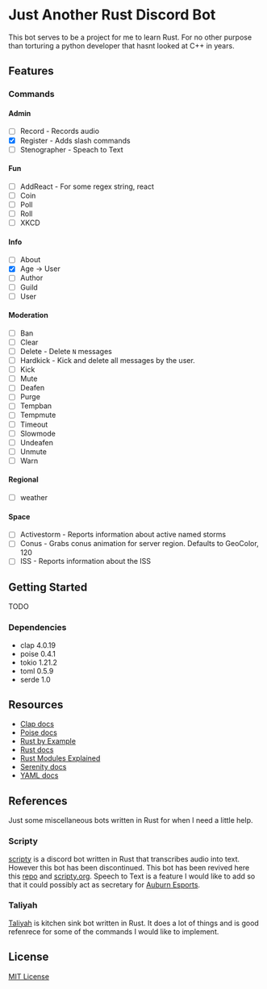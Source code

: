 # Just Another Rust Discord Bot
This bot serves to be a project for me to learn Rust. For no other purpose than torturing a python developer that hasnt looked at C++ in years.

## Features
### Commands
#### Admin
- [ ] Record - Records audio
- [x] Register - Adds slash commands
- [ ] Stenographer - Speach to Text
#### Fun
- [ ] AddReact - For some regex string, react
- [ ] Coin
- [ ] Poll
- [ ] Roll
- [ ] XKCD
#### Info
- [ ] About 
- [x] Age -> User
- [ ] Author
- [ ] Guild
- [ ] User
#### Moderation
- [ ] Ban
- [ ] Clear
- [ ] Delete - Delete `N` messages
- [ ] Hardkick - Kick and delete all messages by the user.
- [ ] Kick
- [ ] Mute
- [ ] Deafen
- [ ] Purge
- [ ] Tempban
- [ ] Tempmute
- [ ] Timeout
- [ ] Slowmode
- [ ] Undeafen
- [ ] Unmute
- [ ] Warn
#### Regional
- [ ] weather
#### Space
- [ ] Activestorm - Reports information about active named storms
- [ ] Conus - Grabs conus animation for server region. Defaults to GeoColor, 120
- [ ] ISS - Reports information about the ISS

## Getting Started
TODO

### Dependencies
- clap 4.0.19
- poise 0.4.1
- tokio 1.21.2
- toml 0.5.9
- serde 1.0

## Resources
- [Clap docs](https://docs.rs/clap/4.0.19/clap/)
- [Poise docs](https://docs.rs/poise/0.4.1/poise/index.html)
- [Rust by Example](https://doc.rust-lang.org/rust-by-example/index.html)
- [Rust docs](https://doc.rust-lang.org/book/)
- [Rust Modules Explained](https://www.sheshbabu.com/posts/rust-module-system/)
- [Serenity docs](https://docs.rs/serenity/0.11.5/serenity/index.html)
- [YAML docs](https://yaml.org/spec/1.2.2/)

## References
Just some miscellaneous bots written in Rust for when I need a little help.

### Scripty
[scripty](https://github.com/tazz4843/scripty) is a discord bot written in Rust that transcribes audio into text. However this bot has been discontinued. This bot has been revived here this [repo](https://github.com/scripty-bot/scripty) and [scripty.org](https://scripty.org). Speech to Text is a feature I would like to add so that it could possibly act as secretary for [Auburn Esports](https://aub.ie/esports).

### Taliyah
[Taliyah](https://github.com/evelynmarie/Taliyah) is kitchen sink bot written in Rust. It does a lot of things and is good refenrece for some of the commands I would like to implement.

## License
[MIT License](license.md)